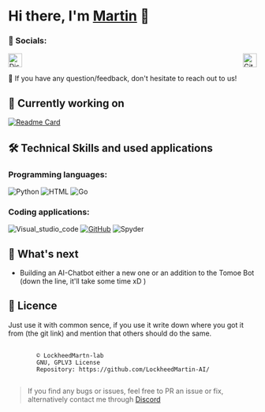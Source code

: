 
<h1 align="left">
Hi there, I'm <a href="https://github.com/LockheedMartin-lab" target="_blank" rel="noreferrer"> Martin</a> 👋
</h1>

### 🤝 Socials:

<div style="display: flex; justify-content: space-between; max-width: 800px; margin: 0 auto;">
  <a href="https://discord.com/users/784957872139796481/">
    <img src="https://dcbadge.limes.pink/api/shield/784957872139796481" alt="Discord" style="height: 28px">
  </a> 
  <a href='https://github.com/LockheedMartin-lab/'>
    <img src='https://img.shields.io/badge/LockheedMartin.lab-000000?style=for-the-badge&logo=Github&logoColor=white' alt="Github" style='height: 28px'>
  </a>
</div>


💬 If you have any question/feedback, don't hesitate to reach out to us!

## 🔭 Currently working on
[![Readme Card](https://github-readme-stats.vercel.app/api/pin/?username=Tomoe-exe&repo=Tomoe&icon_color=e74c3c&bg_color=151515&text_color=fff)](https://github.com/Tomoe-exe/Tomoe)

## 🛠️ Technical Skills and used applications  

  ### Programming languages:   
  ![Python](https://img.shields.io/badge/Python-3776AB?style=for-the-badge&logo=python&logoColor=white) 
  ![HTML](https://img.shields.io/badge/HTML-239120?style=for-the-badge&logo=html5&logoColor=white) 
  ![Go](https://img.shields.io/badge/Go-0bacd8.svg?style=for-the-badge&logo=Go&logoColor=white)


  ### Coding applications:
  ![Visual_studio_code](https://img.shields.io/badge/Visual_Studio_Code-0078D4?style=for-the-badge&logo=visual%20studio%20code&logoColor=white)
  [![GitHub](https://img.shields.io/badge/github-%23121011.svg?style=for-the-badge&logo=github&logoColor=white)](https://github.com/LockheedMartin-lab)
  ![Spyder](https://img.shields.io/badge/Spyder%20Ide-FF0000?style=for-the-badge&logo=spyder%20ide&logoColor=white)


## 🚀 What's next

- Building an AI-Chatbot either a new one or an addition to the Tomoe Bot (down the line, it'll take some time xD )


## 📃 Licence
Just use it with common sence, if you use it write down where you got it from (the git link) and mention that others should do the same. 

<pre>
    <code "color:white;background-color:black">
        ©️ LockheedMartn-lab
        GNU, GPLV3 License
        Repository: https://github.com/LockheedMartin-AI/
    </code>
</pre>


<blockquote>If you find any bugs or issues, feel free to PR an issue or fix, alternatively contact me through <a href="https://discordapp.com/users/583700813818626109/">Discord</a>


